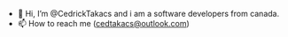 - 👋 Hi, I’m @CedrickTakacs and i am a software developers from canada.
- 📫 How to reach me (cedtakacs@outlook.com)

